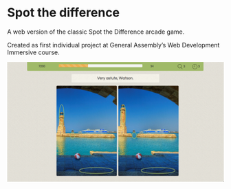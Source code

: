 # Spot the difference

A web version of the classic Spot the Difference arcade game. 

Created as first individual project at General Assembly’s Web Development Immersive course.

![game screenshot](spot-the-difference.png)
